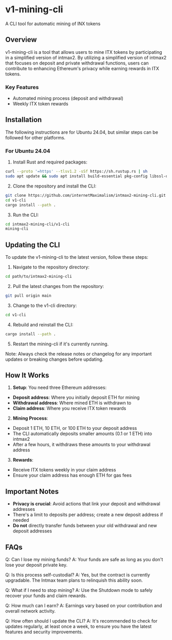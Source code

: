 # v1-mining-cli

A CLI tool for automatic mining of INX tokens

## Overview

v1-mining-cli is a tool that allows users to mine ITX tokens by participating in a simplified version of intmax2. By utilizing a simplified version of intmax2 that focuses on deposit and private withdrawal functions, users can contribute to enhancing Ethereum's privacy while earning rewards in ITX tokens.

### Key Features

- Automated mining process (deposit and withdrawal)
- Weekly ITX token rewards

## Installation

The following instructions are for Ubuntu 24.04, but similar steps can be followed for other platforms.

### For Ubuntu 24.04

1. Install Rust and required packages:

```bash
curl --proto '=https' --tlsv1.2 -sSf https://sh.rustup.rs | sh
sudo apt update && sudo apt install build-essential pkg-config libssl-dev
```

2. Clone the repository and install the CLI:

```bash
git clone https://github.com/internetMaximalism/intmax2-mining-cli.git
cd v1-cli
cargo install --path .
```

3. Run the CLI:

```bash
cd intmax2-mining-cli/v1-cli
mining-cli
```

## Updating the CLI

To update the v1-mining-cli to the latest version, follow these steps:

1. Navigate to the repository directory:

```bash
cd path/to/intmax2-mining-cli
```

2. Pull the latest changes from the repository:

```bash
git pull origin main
```

3. Change to the v1-cli directory:

```bash
cd v1-cli
```

4. Rebuild and reinstall the CLI:

```bash
cargo install --path .
```

5. Restart the mining-cli if it's currently running.

Note: Always check the release notes or changelog for any important updates or breaking changes before updating.

## How It Works

1. **Setup**: You need three Ethereum addresses:

- **Deposit address**: Where you initially deposit ETH for mining
- **Withdrawal address**: Where mined ETH is withdrawn to
- **Claim address**: Where you receive ITX token rewards

2. **Mining Process**:

- Deposit 1 ETH, 10 ETH, or 100 ETH to your deposit address
- The CLI automatically deposits smaller amounts (0.1 or 1 ETH) into intmax2
- After a few hours, it withdraws these amounts to your withdrawal address

3. **Rewards**:

- Receive ITX tokens weekly in your claim address
- Ensure your claim address has enough ETH for gas fees

## Important Notes

- **Privacy is crucial**: Avoid actions that link your deposit and withdrawal addresses
- There's a limit to deposits per address; create a new deposit address if needed
- **Do not** directly transfer funds between your old withdrawal and new deposit addresses

## FAQs

Q: Can I lose my mining funds?
A: Your funds are safe as long as you don't lose your deposit private key.

Q: Is this process self-custodial?
A: Yes, but the contract is currently upgradable. The Intmax team plans to relinquish this ability soon.

Q: What if I need to stop mining?
A: Use the Shutdown mode to safely recover your funds and claim rewards.

Q: How much can I earn?
A: Earnings vary based on your contribution and overall network activity.

Q: How often should I update the CLI?
A: It's recommended to check for updates regularly, at least once a week, to ensure you have the latest features and security improvements.
